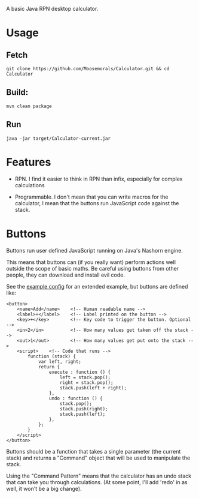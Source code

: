 A basic Java RPN desktop calculator.

# Usage
## Fetch

    git clone https://github.com/Moosemorals/Calculator.git && cd Calculator
## Build:

    mvn clean package
## Run

    java -jar target/Calculator-current.jar

# Features

  * RPN. I find it easier to think in RPN than infix, especially for
    complex calculations

  * Programmable. I don't mean that you can write macros for the 
    calculator, I mean that the buttons run JavaScript code
    against the stack.


# Buttons

Buttons run user defined JavaScript running on Java's Nashorn engine.

This means that buttons can (if you really want) perform actions well
outside the scope of basic maths. Be careful using buttons from other
people, they can download and install evil code. 

See the [example config][config] for an extended example, but buttons
are defined like:

    <button>
        <name>Add</name>    <!-- Human readable name -->
        <label>+</label>    <!-- Label printed on the button -->
        <key>+</key>        <!-- Key code to trigger the button. Optional -->
        <in>2</in>          <!-- How many values get taken off the stack -->
        <out>1</out>        <!-- How many values get put onto the stack -->
        <script>    <!-- Code that runs -->
            function (stack) {
                var left, right;
                return {
                    execute : function () {
                        left = stack.pop();
                        right = stack.pop();
                        stack.push(left + right);                    
                    },
                    undo : function () {
                        stack.pop();
                        stack.push(right);
                        stack.push(left);
                    },
                };
            }
        </script>
    </button>

Buttons should be a function that takes a single parameter (the current stack)
and returns a "Command" object that will be used to manipulate the stack. 

Using the "Command Pattern" means that the calculator has an undo stack that
can take you through calculations. (At some point, I'll add 'redo' in as well,
it won't be a big change).


[config]: src/main/resources/config.xml
